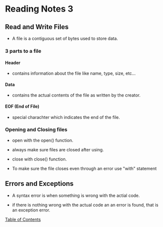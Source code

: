 # Reading Notes 3


## Read and Write Files

* A file is a contiguous set of bytes used to store data.

### 3 parts to a file

#### Header

* contains information about the file like name, type, size, etc...

#### Data

* contains the actual contents of the file as written by the creator.

#### EOF (End of File)

* special charachter which indicates the end of the file.

### Opening and Closing files

* open with the open() function.

* always make sure files are closed after using.

* close with close() function.

* To make sure the file closes even through an error use "with" statement

## Errors and Exceptions

* A syntax error is when something is wrong with the actial code.

* if there is nothing wrong with the actual code an an error is found, that is an exception error.

[Table of Contents](README.md)
